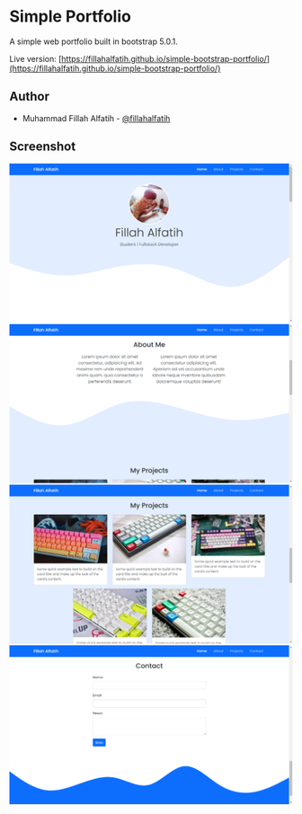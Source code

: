# Simple Portfolio
A simple web portfolio built in bootstrap 5.0.1.

Live version: [https://fillahalfatih.github.io/simple-bootstrap-portfolio/](https://fillahalfatih.github.io/simple-bootstrap-portfolio/)

## Author
- Muhammad Fillah Alfatih - [@fillahalfatih](https://github.com/fillahalfatih)

## Screenshot

![home](https://github.com/fillahalfatih/simple-bootstrap-portfolio/blob/main/screenshot/home.png)
![about](https://github.com/fillahalfatih/simple-bootstrap-portfolio/blob/main/screenshot/about.png)
![projects](https://github.com/fillahalfatih/simple-bootstrap-portfolio/blob/main/screenshot/projects.png)
![contact](https://github.com/fillahalfatih/simple-bootstrap-portfolio/blob/main/screenshot/contact.png)
